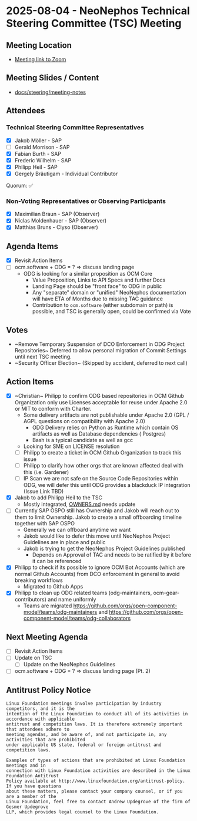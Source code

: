 # 2025-08-04 - NeoNephos Technical Steering Committee (TSC) Meeting

## Meeting Location

- [Meeting link to Zoom](https://zoom-lfx.platform.linuxfoundation.org/meeting/92759697838?password=8cbe7411-952b-44d5-9bcf-0816ce9293ad)

## Meeting Slides / Content

- [docs/steering/meeting-notes](.)

## Attendees

### Technical Steering Committee Representatives

- [X] Jakob Möller - SAP
- [ ] Gerald Morrison - SAP
- [X] Fabian Burth - SAP
- [X] Frederic Wilhelm - SAP
- [X] Philipp Heil - SAP
- [X] Gergely Bräutigam - Individual Contributor

Quorum: ✅

### Non-Voting Representatives or Observing Participants

- [X] Maximilian Braun - SAP (Observer)
- [X] Niclas Moldenhauer - SAP (Observer)
- [X] Matthias Bruns - Clyso (Observer)

## Agenda Items

- [X] Revisit Action Items
- [ ] ocm.software + ODG = ? => discuss landing page
  - ODG is looking for a similar proposition as OCM Core
    - Value Proposition, Links to API Specs and further Docs
    - Landing Page should be "front face" to ODG in public
    - Any "separate" domain or "unified" NeoNephos documentation will have ETA of Months due to missing TAC guidance
    - Contribution to `ocm.software` (either subdomain or path) is possible, and TSC is generally open, could be
          confirmed via Vote

## Votes

- ~Remove Temporary Suspension of DCO Enforcement in ODG Project Repositories~ Deferred to allow personal migration of
  Commit Settings until next TSC meeting.
- ~Security Officer Election~ (Skipped by accident, deferred to next call)

## Action Items

- [X] ~Christian~ Philipp to confirm ODG based repositories in OCM Github Organization only use Licenses acceptable for
  reuse under Apache 2.0 or MIT to conform with Charter.
  - Some delivery artifacts are not publishable under Apache 2.0 (GPL / AGPL questions on compatibility with Apache
      2.0)
    - ODG Delivery relies on Python as Runtime which contain OS artifacts as well as Database dependencies (
          Postgres)
    - Bash is a typical candidate as well as gcc
  - Looking for SME on LICENSE resolution
  - [ ] Philipp to create a ticket in OCM Github Organization to track this issue
  - [ ] Philipp to clarify how other orgs that are known affected deal with this (i.e. Gardener)
  - [ ] IP Scan we are not safe on the Source Code Repositories within ODG, we will defer this until ODG provides a
      blackduck IP integration (Issue Link TBD)
- [X] Jakob to add Philipp Heil to the TSC
  - Mostly integrated, [OWNERS.md](../OWNERS.md) needs update
- [ ] Currently SAP OSPO still has Ownership and Jakob will reach out to them to limit Ownership. Jakob to create a small offboarding timeline together with SAP OSPO
  - Generally we can offboard anytime we want
  - Jakob would like to defer this move until NeoNephos Project Guidelines are in place and public
  - Jakob is trying to get the NeoNephos Project Guidelines published
    - Depends on Approval of TAC and needs to be ratified by it before it can be referenced
- [X] Philipp to check if its possible to ignore OCM Bot Accounts (which are normal Github Accounts) from DCO
  enforcement in general to avoid breaking workflows
  - Migrated to Github Apps
- [X] Philipp to clean up ODG related teams (odg-maintainers, ocm-gear-contributors) and name uniformly
  - Teams are migrated <https://github.com/orgs/open-component-model/teams/odg-maintainers>
      and <https://github.com/orgs/open-component-model/teams/odg-collaborators>

## Next Meeting Agenda

- [ ] Revisit Action Items
- [ ] Update on TSC
  - [ ] Update on the NeoNephos Guidelines
- [ ] ocm.software + ODG = ? => discuss landing page (Pt. 2)

## Antitrust Policy Notice

```text
Linux Foundation meetings involve participation by industry competitors, and it is the 
intention of the Linux Foundation to conduct all of its activities in accordance with applicable 
antitrust and competition laws. It is therefore extremely important that attendees adhere to 
meeting agendas, and be aware of, and not participate in, any activities that are prohibited 
under applicable US state, federal or foreign antitrust and competition laws.

Examples of types of actions that are prohibited at Linux Foundation meetings and in 
connection with Linux Foundation activities are described in the Linux Foundation Antitrust 
Policy available at http://www.linuxfoundation.org/antitrust-policy. If you have questions 
about these matters, please contact your company counsel, or if you are a member of the 
Linux Foundation, feel free to contact Andrew Updegrove of the firm of Gesmer Updegrove 
LLP, which provides legal counsel to the Linux Foundation.
```
